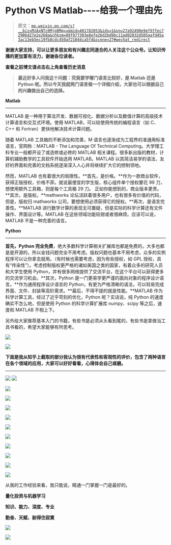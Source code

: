 # Python VS Matlab----给我一个理由先

> 原文：[`mp.weixin.qq.com/s?__biz=MzAxNTc0Mjg0Mg==&mid=401782053&idx=1&sn=27a92490e9ef9ffec72906d27e2e268a&chksm=09f977303e8efe26d2bd9bc11ad02032d505aafd45a3ac13eb5ec19fb8cdc450af21044ca5fd&scene=27#wechat_redirect`](http://mp.weixin.qq.com/s?__biz=MzAxNTc0Mjg0Mg==&mid=401782053&idx=1&sn=27a92490e9ef9ffec72906d27e2e268a&chksm=09f977303e8efe26d2bd9bc11ad02032d505aafd45a3ac13eb5ec19fb8cdc450af21044ca5fd&scene=27#wechat_redirect)

**谢谢大家支持，可以让更多朋友和有兴趣志同道合的人关注这个公众号。让知识传播的更加富有活力，谢谢各位读者。**

**查看之前博文请点击右上角查看历史消息**

> **最近好多人问我这个问题：究竟要学哪门语言比较好，是 Matlab 还是 Python 呢。所以今天我就两门语言做一个详细介绍，大家也可以根据自己的兴趣做出自己的选择。**

**Matlab**

* * *

MATLAB 是一种用于算法开发、数据可视化、数据分析以及数值计算的高级技术计算语言和交互式环境。使用 MATLAB，可以较使用传统的编程语言（如 C、C++ 和 Fortran）更快地解决技术计算问题。

<wbr>随着 MATLAB 工具箱的不断添加和完善，M 语言也逐渐成为工程界的准通用标准语言，官网称：MATLAB - The Language Of Technical Computing。大学理工科专业一般都开设了或选修或必修的 MATLAB 相关课程。很多新出版的教材，计算机辅助教学的工具软件开始选用 MATLAB。MATLAB 以其简洁易学的语法、友好的界面和完善的文档系统逐渐深入人心并将继续扩大它的控制领地。

然而，MATLAB 也有着很大的局限性。**首先，是价格。**作为一款商业软件，获得正版授权，价格不菲。就说最便宜的学生版，核心组件单个授权要花 99 刀，想使用额外工具箱，则是每个工具箱 29 刀。 正如你能想到的，商业版本更贵。**其次，是版权。**mathworks 论坛活跃着很多用户，也有很多有价值的代码，但是，版权归 mathworks 公司，要想使用必须获得它的授权。**再次，是语言完善性。**MATLAB 进行数学计算的表现无可置疑，但是实际的科学计算还有文件操作、界面设计等。MATLAB 在这些领域功能较弱或者很麻烦。应该可以说，MATLAB 不是一种完善的语言。

**Python**

* * *

**首先，Python 完全免费**，绝大多数科学计算相关扩展库也都是免费的，大多也都是是开源的，所以金钱问题完全不用考虑。版权问题也基本不用考虑，众多的实例程序可以让你拿去就用。（有时候也需要考虑，因为有些授权，如 GPL 授权，具有“传染性”）。考虑控制版权更严格的诸如美国之类的国家，有着众多的研究人员和大学生使用 Python，并有很多网络提供了交流平台，在这个平台可以获得更多的交流学习机会。**其次，Python 是一门更易学更严谨的面向对象的程序设计语言。**作为通用程序设计语言的 Python，有更为严格清晰的语法，可以轻易完成界面、文件、封装等高阶需求。**最后，不得不提的就是性能。**MATLAB 作为科学计算工具，经过了近乎苛刻的优化，Python 呢？实话说，纯 Python 的速度确实不怎么地，但是使用 Python 的科学计算扩展库 numpy、scipy 等之后，速度和 MATLAB 不相上下。

另外给大家推荐基本入门的书籍，有些书是必须从头看到尾的，有些书是拿做当工具书看的，希望大家能够有所思考。

![](img/c50e2183cb43f5a2be2d7dc3c8851a53.png) 

![](img/cde13f529987fb893b5f090aa749dc3c.png) 

**下面是我从知乎上截取的部分我认为很有代表性和客观性的评价，包含了两种语言在各个领域的应用，大家可以好好看看，心得体会自己琢磨。**

* * *

![](img/5fa2eb6fffc1499d03484660f6b2eb8c.png)
![](img/0d056ee10b9cc266bc124ea6cd017506.png)

![](img/17abb9e88fbb591bf37168f176916853.png)

![](img/09462ed6d8b7815e7c5da7a7002d9f13.png)

![](img/09462ed6d8b7815e7c5da7a7002d9f13.png)

![](img/53af23333f4a7dff263adeca270a9559.png)

![](img/c427573b189ed74958277efcd9f230b6.png)

![](img/f47f1e1b06e86786f7dfde6b2d7a31d3.png)

![](img/b86a7d81b715539fab2f9e5431b34822.png)

![](img/c7af49b6c49f94a8d810937482184fe3.png)

![](img/6c8a8805e5e5653ba003f47e1e51ceae.png)

![](img/8da64aefa0cbaa6bad078ac9980b5e6a.png)

从我的工作经验来看，我只能说，精通一门掌握一门是最好的。

**量化投资与机器学习**

**知识、能力、深度、专业**

**勤奋、天赋、耐得住寂寞**

![](img/d4267ffd3d295d7db40f2acfea9461c9.png)

![](img/25d54678797cac7132edcacbffe460dc.png)